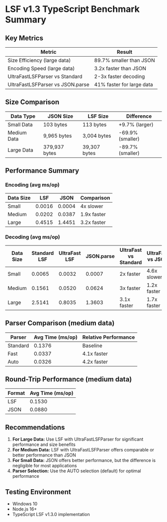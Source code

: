 # LSF v1.3 TypeScript Benchmark Summary

## Key Metrics

| Metric | Result |
|--------|--------|
| Size Efficiency (large data) | 89.7% smaller than JSON |
| Encoding Speed (large data) | 3.2x faster than JSON |
| UltraFastLSFParser vs Standard | 2-3x faster decoding |
| UltraFastLSFParser vs JSON.parse | 41% faster for large data |

## Size Comparison

| Data Type | JSON Size | LSF Size | Difference |
|-----------|-----------|----------|------------|
| Small Data | 103 bytes | 113 bytes | +9.7% (larger) |
| Medium Data | 9,965 bytes | 3,004 bytes | -69.9% (smaller) |
| Large Data | 379,937 bytes | 39,307 bytes | -89.7% (smaller) |

## Performance Summary

### Encoding (avg ms/op)
| Data Size | LSF | JSON | Comparison |
|-----------|-----|------|------------|
| Small | 0.0016 | 0.0004 | 4x slower |
| Medium | 0.0202 | 0.0387 | 1.9x faster |
| Large | 0.4515 | 1.4451 | 3.2x faster |

### Decoding (avg ms/op)
| Data Size | Standard LSF | UltraFast LSF | JSON.parse | UltraFast vs Standard | UltraFast vs JSON |
|-----------|--------------|---------------|------------|------------------------|------------------|
| Small | 0.0065 | 0.0032 | 0.0007 | 2x faster | 4.6x slower |
| Medium | 0.1561 | 0.0520 | 0.0624 | 3x faster | 1.2x faster |
| Large | 2.5141 | 0.8035 | 1.3603 | 3.1x faster | 1.7x faster |

## Parser Comparison (medium data)

| Parser | Avg Time (ms/op) | Relative Performance |
|--------|------------------|----------------------|
| Standard | 0.1376 | Baseline |
| Fast | 0.0337 | 4.1x faster |
| Auto | 0.0326 | 4.2x faster |

## Round-Trip Performance (medium data)

| Format | Avg Time (ms/op) |
|--------|------------------|
| LSF | 0.1530 |
| JSON | 0.0880 |

## Recommendations

1. **For Large Data:** Use LSF with UltraFastLSFParser for significant performance and size benefits
2. **For Medium Data:** LSF with UltraFastLSFParser offers comparable or better performance than JSON
3. **For Small Data:** JSON offers better performance, but the difference is negligible for most applications
4. **Parser Selection:** Use the AUTO selection (default) for optimal performance

## Testing Environment
- Windows 10
- Node.js 16+
- TypeScript LSF v1.3.0 implementation 